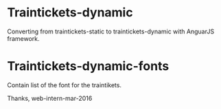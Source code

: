 # Traintickets-dynamic
Converting from traintickets-static to traintickets-dynamic with AnguarJS framework.

# Traintickets-dynamic-fonts
Contain list of the font for the traintikets.

Thanks, 
web-intern-mar-2016
